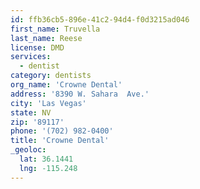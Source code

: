 ```yaml
---
id: ffb36cb5-896e-41c2-94d4-f0d3215ad046
first_name: Truvella
last_name: Reese
license: DMD
services:
  - dentist
category: dentists
org_name: 'Crowne Dental'
address: '8390 W. Sahara  Ave.'
city: 'Las Vegas'
state: NV
zip: '89117'
phone: '(702) 982-0400'
title: 'Crowne Dental'
_geoloc:
  lat: 36.1441
  lng: -115.248
---
```

